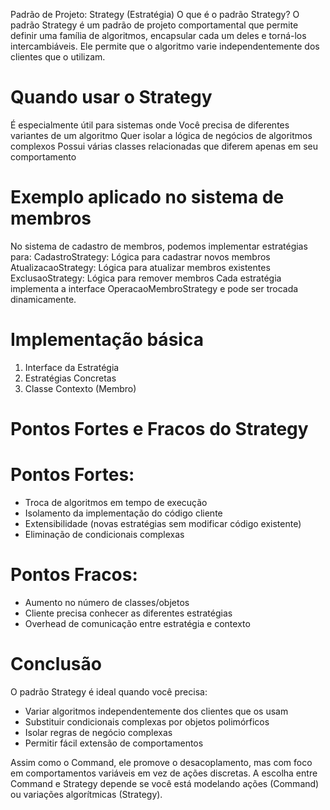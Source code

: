 Padrão de Projeto: Strategy (Estratégia)
O que é o padrão Strategy?
O padrão Strategy é um padrão de projeto comportamental que permite definir uma família de algoritmos, encapsular cada um deles e torná-los intercambiáveis. Ele permite que o algoritmo varie independentemente dos clientes que o utilizam.

# Quando usar o Strategy
É especialmente útil para sistemas onde
Você precisa de diferentes variantes de um algoritmo
Quer isolar a lógica de negócios de algoritmos complexos
Possui várias classes relacionadas que diferem apenas em seu comportamento

# Exemplo aplicado no sistema de membros
No sistema de cadastro de membros, podemos implementar estratégias para:
CadastroStrategy: Lógica para cadastrar novos membros
AtualizacaoStrategy: Lógica para atualizar membros existentes
ExclusaoStrategy: Lógica para remover membros
Cada estratégia implementa a interface OperacaoMembroStrategy e pode ser trocada dinamicamente.

# Implementação básica 
1. Interface da Estratégia
2. Estratégias Concretas
3. Classe Contexto (Membro)

# Pontos Fortes e Fracos do Strategy
# Pontos Fortes:
- Troca de algoritmos em tempo de execução
- Isolamento da implementação do código cliente
- Extensibilidade (novas estratégias sem modificar  código existente)
- Eliminação de condicionais complexas

# Pontos Fracos:
- Aumento no número de classes/objetos
- Cliente precisa conhecer as diferentes estratégias
- Overhead de comunicação entre estratégia e contexto

# Conclusão
O padrão Strategy é ideal quando você precisa:
- Variar algoritmos independentemente dos clientes que os usam
- Substituir condicionais complexas por objetos polimórficos
- Isolar regras de negócio complexas
- Permitir fácil extensão de comportamentos

Assim como o Command, ele promove o desacoplamento, mas com foco em comportamentos variáveis em vez de ações discretas. A escolha entre Command e Strategy depende se você está modelando ações (Command) ou variações algorítmicas (Strategy).